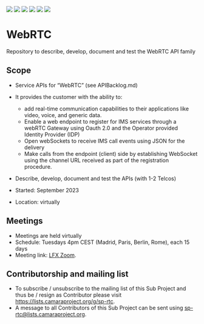 <a href="https://github.com/camaraproject/WebRTC/commits/" title="Last Commit"><img src="https://img.shields.io/github/last-commit/camaraproject/WebRTC?style=plastic"></a>
<a href="https://github.com/camaraproject/WebRTC/issues" title="Open Issues"><img src="https://img.shields.io/github/issues/camaraproject/WebRTC?style=plastic"></a>
<a href="https://github.com/camaraproject/WebRTC/pulls" title="Open Pull Requests"><img src="https://img.shields.io/github/issues-pr/camaraproject/WebRTC?style=plastic"></a>
<a href="https://github.com/camaraproject/WebRTC/graphs/contributors" title="Contributors"><img src="https://img.shields.io/github/contributors/camaraproject/WebRTC?style=plastic"></a>
<a href="https://github.com/camaraproject/WebRTC" title="Repo Size"><img src="https://img.shields.io/github/repo-size/camaraproject/WebRTC?style=plastic"></a>
<a href="https://github.com/camaraproject/WebRTC/blob/main/LICENSE" title="License"><img src="https://img.shields.io/badge/License-Apache%202.0-green.svg?style=plastic"></a>

# WebRTC
Repository to describe, develop, document and test the WebRTC API family

## Scope
* Service APIs for “WebRTC” (see APIBacklog.md)  
* It provides the customer with the ability to:  
  * add real-time communication capabilities to their applications like video, voice, and generic data.
  * Enable a web endpoint to register for IMS services through a webRTC Gateway using Oauth 2.0 and the Operator provided Identity Provider (IDP)
  * Open webSockets to receive IMS call events using JSON for the delivery
  * Make calls from the endpoint (client) side by establishing WebSocket using the channel URL received as part of the registration procedure. 

* Describe, develop, document and test the APIs (with 1-2 Telcos)  
* Started: September 2023
* Location: virtually  

## Meetings
* Meetings are held virtually
* Schedule: Tuesdays 4pm CEST (Madrid, Paris, Berlin, Rome), each 15 days
* Meeting link: [LFX Zoom](https://zoom-lfx.platform.linuxfoundation.org/meeting/99827941663?password=ac67c375-4795-4389-93b5-bb5ed5ef0977).
## Contributorship and mailing list
* To subscribe / unsubscribe to the mailing list of this Sub Project and thus be / resign as Contributor please visit <https://lists.camaraproject.org/g/sp-rtc>.
* A message to all Contributors of this Sub Project can be sent using <sp-rtc@lists.camaraproject.org>.
